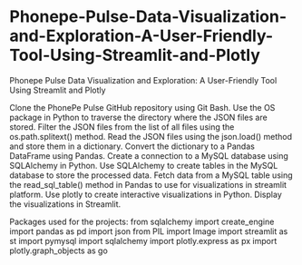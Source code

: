 # Phonepe-Pulse-Data-Visualization-and-Exploration-A-User-Friendly-Tool-Using-Streamlit-and-Plotly
Phonepe Pulse Data Visualization and Exploration: A User-Friendly Tool Using Streamlit and Plotly

Clone the PhonePe Pulse GitHub repository using Git Bash.
Use the OS package in Python to traverse the directory where the JSON files are stored.
Filter the JSON files from the list of all files using the os.path.splitext() method.
Read the JSON files using the json.load() method and store them in a dictionary.
Convert the dictionary to a Pandas DataFrame using Pandas.
Create a connection to a MySQL database using SQLAlchemy in Python.
Use SQLAlchemy to create tables in the MySQL database to store the processed data.
Fetch data from a MySQL table using the read_sql_table() method in Pandas to use for visualizations in streamlit platform.
Use plotly to create interactive visualizations in Python.
Display the visualizations in Streamlit.

Packages used for the projects:
from sqlalchemy import create_engine
import pandas as pd
import json
from PIL import Image
import streamlit as st
import pymysql
import sqlalchemy
import plotly.express as px
import plotly.graph_objects as go
